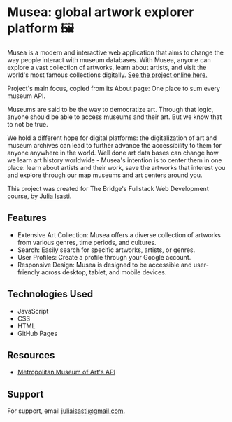 
# Musea: global artwork explorer platform 🖼️

Musea is a modern and interactive web application that aims to change the way people interact with museum databases. With Musea, anyone can explore a vast collection of artworks, learn about artists, and visit the world's most famous collections digitally. [See the project online here.](https://juliaisasti.github.io/Musea/pages/home.html) 

Project's main focus, copied from its About page:
One place to sum every museum API.

Museums are said to be the way to democratize art. Through that logic, anyone should be able to access museums and their art. But we know that to not be true.

We hold a different hope for digital platforms: the digitalization of art and museum archives can lead to further advance the accessibility to them for anyone anywhere in the world. Well done art data bases can change how we learn art history worldwide - Musea's intention is to center them in one place: learn about artists and their work, save the artworks that interest you and explore through our map museums and art centers around you.

This project was created for The Bridge's Fullstack Web Development course, by [Julia Isasti](https://github.com/juliaisasti).




## Features

- Extensive Art Collection: Musea offers a diverse collection of artworks from various genres, time periods, and cultures.
- Search: Easily search for specific artworks, artists, or genres.
- User Profiles: Create a profile through your Google account.
- Responsive Design: Musea is designed to be accessible and user-friendly across desktop, tablet, and mobile devices.

   

   
    


## Technologies Used

- JavaScript
- CSS
- HTML
- GitHub Pages
## Resources

 - [Metropolitan Museum of Art's API](https://awesomeopensource.com/project/elangosundar/awesome-README-templates)


## Support

For support, email juliaisasti@gmail.com.

